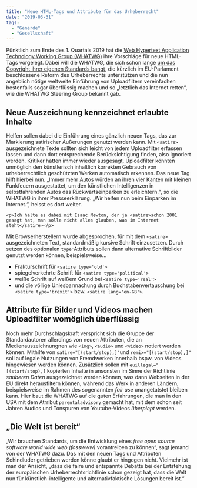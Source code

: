 ```yaml
---
title: "Neue HTML-Tags und Attribute für das Urheberrecht"
date: "2019-03-31"
tags:
  - "Generde"
  - "Gesellschaft"
---
```


Pünktlich zum Ende des 1. Quartals 2019 hat die [Web Hypertext Application Technology Working Group (WHATWG)](https://whatwg.org/) ihre Vorschläge für neue HTML-Tags vorgelegt. Dabei will die WHATWG, die sich schon lange [um das Copyright ihrer eigenen Standards bangt](https://blog.whatwg.org/copyright-license-change), die kürzlich im EU-Parlament beschlossene Reform des Urheberrechts unterstützen und die nun angeblich nötige weltweite Einführung von Uploadfiltern vereinfachen bestenfalls sogar überflüssig machen und so „letztlich das Internet retten“, wie die WHATWG Steering Group bekannt gab.

## Neue Auszeichnung kennzeichnet erlaubte Inhalte

Helfen sollen dabei die Einführung eines gänzlich neuen Tags, das zur Markierung satirischer Äußerungen genutzt werden kann. Mit `<satire>` ausgezeichnete Texte sollten sich leicht von jedem Uploadfilter erfassen lassen und dann dort entsprechende Berücksichtigung finden, also ignoriert werden. Kritiker hatten immer wieder ausgesagt, Uploadfilter könnten unmöglich den künstlerisch inhaltlich korrekten Gebrauch von urheberrechtlich geschützten Werken automatisch erkennen. Das neue Tag hilft hierbei nun. „Immer mehr Autos würden an ihren vier Kanten mit kleinen Funkfeuern ausgestattet, um den künstlichen Intelligenzen in selbstfahrenden Autos das Rückwärtseinparken zu erleichtern.“, so die WHATWG in ihrer Presseerklärung. „Wir helfen nun beim Einparken im Internet.“, heisst es dort weiter.

```
<p>Ich halte es dabei mit Isaac Newton, der ja <satire>schon 2001 gesagt hat, man solle nicht alles glauben, was im Internet steht</satire></p>
```

Mit Browserherstellern wurde abgesprochen, für mit dem `<satire>` ausgezeichneten Text, standardmäßig kursive Schrift einzusetzen. Durch setzen des optionalen `type`\-Attributs sollen dann alternative Schriftbilder genutzt werden können, beispielsweise…

- Frakturschrift für `<satire type='old'>`
- spiegelverkehrte Schrift für `<satire type='political'>`
- weiße Schrift auf weißem Grund bei `<satire type='real'>`
- und die völlige Unlesbarmachung durch Buchstabenvertauschung bei `<satire type='brexit'>` bzw. `<satire lang='en-GB'>`.

## Attribute für Bilder und Videos machen Uploadfilter womöglich überflüssig

Noch mehr Durchschlagskraft verspricht sich die Gruppe der Standardautoren allerdings von neuen Attributen, die an Medienauszeichnungnen wie `<img>`, `<audio>` und `<video>` notiert werden können. Mithilfe von `satire="[(start/stop),]"`und `remix="[(start/stop),]"` soll auf legale Nutzungen von Fremdwerken innerhalb bspw. von Videos hingewiesen werden können. Zusätzlich sollen mit `euillegal="[(start/stop),]` kopierten Inhalte in ansonsten im Sinne der Richtlinie _sauberen Daten_ ausgezeichnet werden können, was dann Webseiten in der EU direkt herausfiltern können, während das Werk in anderen Ländern, beispielsweise im Rahmen des sogenannten _fair use_ unangetatstet bleiben kann. Hier baut die WHATWG auf die guten Erfahrungen, die man in den USA mit dem Atrribut `parentaladvisory` gemacht hat, mit dem schon seit Jahren Audios und Tonspuren von Youtube-Videos _überpiept_ werden.

## „Die Welt ist bereit“

„Wir brauchen Standards, um die Entwicklung eines _free open source software world wide web (fosswww)_ vorantreiben zu können“, sagt jemand von der WHATWG dazu. Das mit den neuen Tags und Attributen Schindluder getrieben werden könne glaubt er hingegen nicht. Vielmehr ist man der Ansicht, „dass die faire und entspannte Debatte bei der Entstehung der europäischen Urheberrechtsrichtlinie schon gezeigt hat, dass die Welt nun für künstlich-intelligente und alternativfaktische Lösungen bereit ist.“
